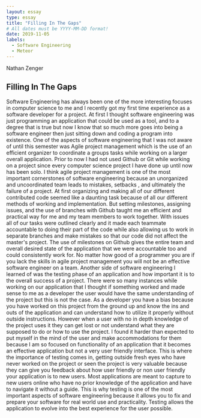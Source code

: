 ```yaml
---
layout: essay
type: essay
title: "Filling In The Gaps"
# All dates must be YYYY-MM-DD format!
date: 2019-11-05
labels:
  - Software Engineering
  - Meteor
---
```

Nathan Zenger

## Filling In The Gaps
 
Software Engineering has always been one of the more interesting focuses in computer science to me and I recently got my first time experience as a software developer for a project. At first I thought software engineering was just programming an application that could be used as a tool, and to a degree that is true but now I know that so much more goes into being a software engineer then just sitting down and coding a program into existence. One of the aspects of software engineering that I was not aware of until this semester was Agile project management which is the use of an efficient organizer to coordinate a groups tasks while working on a larger overall application. Prior to now I had not used Github or Git while working on a project since every computer science project I have done up until now has been solo. I think agile project management is one of the most important cornerstones of software engineering because an unorganized and uncoordinated team leads to mistakes, setbacks , and ultimately the failure of a project. At first organizing and making all of our different contributed code seemed like a daunting task because of all our different methods of working and implementation. But setting milestones, assigning issues, and the use of branches with Github taught me an efficient and practical way for me and my team members to work together. With issues all of our tasks were outlined clearly and it made each teammate accountable to doing their part of the code while also allowing us to work in separate branches and make mistakes so that our code did not affect the master's project. The use of milestones on Github gives the entire team and overall desired state of the application that we were accountable too and could consistently work for. No matter how good of a programmer you are if you lack the skills in agile project management you will not be an effective software engineer on a team. Another side of software engineering I learned of was the testing phase of an application and how important it is to the overall success of a project. There were so many instances while working on our application that I thought if something worked and made sense to me as a developer the user would have the same understanding of the project but this is not the case. As a developer you have a bias because you have worked on this project from the ground up and know the ins and outs of the application and can understand how to utilize it properly without outside instructions. However when a user with no in depth knowledge of the project uses it they can get lost or not understand what they are supposed to do or how to use the project. I found it harder than expected to put myself in the mind of the user and make accommodations for them because I am so focused on functionality of an application that it becomes an effective application but not a very user friendly interface. This is where the importance of testing comes in, getting outside fresh eyes who have never worked on the project or seen the project is very valuable because they can give you feedback about how user friendly or non user friendly your application is to new users. Most applications are meant to capture to new users online who have no prior knowledge of the application and have to navigate it without a guide. This is why testing is one of the most important aspects of software engineering because it allows you to fix and prepare your software for real world use and practicality. Testing allows the application to evolve into the best experience for the user possible.
